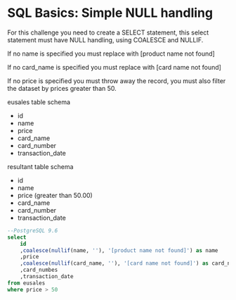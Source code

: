 # SQL Basics: Simple NULL handling

For this challenge you need to create a SELECT statement, this select statement must have NULL handling, using COALESCE and NULLIF.

If no name is specified you must replace with [product name not found]

If no card_name is specified you must replace with [card name not found]

If no price is specified you must throw away the record, you must also filter the dataset by prices greater than 50.

eusales table schema

- id
- name
- price
- card_name
- card_number
- transaction_date

resultant table schema

- id
- name
- price (greater than 50.00)
- card_name
- card_number
- transaction_date


```sql
--PostgreSQL 9.6
select
	id
	,coalesce(nullif(name, ''), '[product name not found]') as name
	,price
	,coalesce(nullif(card_name, ''), '[card name not found]') as card_name
	,card_numbes
	,transaction_date
from eusales
where price > 50
```
